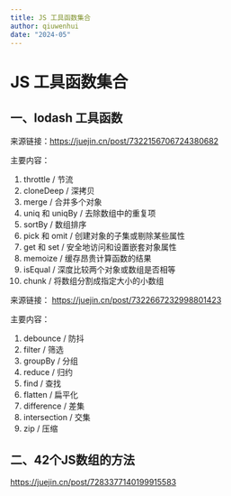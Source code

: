 ```yaml
---
title: JS 工具函数集合
author: qiuwenhui
date: "2024-05"
---
```



# JS 工具函数集合

## 一、lodash 工具函数
来源链接：https://juejin.cn/post/7322156706724380682

主要内容：
1. throttle / 节流
2. cloneDeep / 深拷贝
3. merge / 合并多个对象
4. uniq 和 uniqBy / 去除数组中的重复项
5. sortBy / 数组排序
6. pick 和 omit / 创建对象的子集或剔除某些属性
7. get 和 set / 安全地访问和设置嵌套对象属性
8. memoize / 缓存昂贵计算函数的结果
9. isEqual / 深度比较两个对象或数组是否相等
10. chunk / 将数组分割成指定大小的小数组


来源链接：
https://juejin.cn/post/7322667232998801423

主要内容：
1. debounce / 防抖
2. filter / 筛选
3. groupBy / 分组
4. reduce / 归约
5. find / 查找
6. flatten / 扁平化
7. difference / 差集
8. intersection / 交集
9. zip / 压缩

## 二、42个JS数组的方法

https://juejin.cn/post/7283377140199915583


